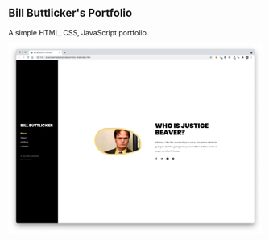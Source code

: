 ## Bill Buttlicker's Portfolio

A simple HTML, CSS, JavaScript portfolio.

![Preview](preview.png?raw=true)
